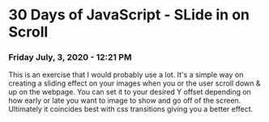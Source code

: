# 30 Days of JavaScript - SLide in on Scroll
### Friday July, 3, 2020 - 12:21 PM

This is an exercise that I would probably use a lot. It's a simple way on creating a sliding effect on your images when you or the user scroll down & up on the webpage. You can set it to your desired Y offset depending on how early or late you want to image to show and go off of the screen. Ultimately it coincides best with css transitions giving you a better effect.